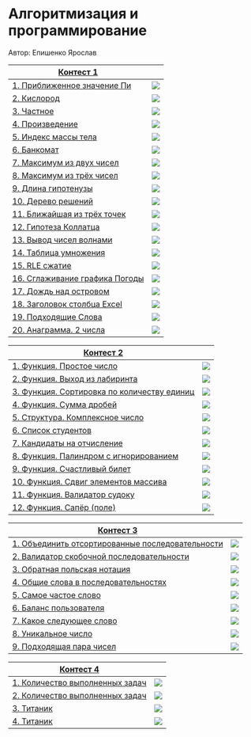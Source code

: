 # Алгоритмизация и программирование

Автор: Епишенко Ярослав

|[Контест 1](https://contest.yandex.ru/contest/52142/problems/) |  |
| --- | :-: |
| [1. Приближенное значение Пи](./contest_01/contest1.cpp) | ![](./img/cpp.png) |
| [2. Кислород](./contest_01/contest2.go) |  ![](./img/go.png) |
| [3. Частное](./contest_01/contest3.cpp) | ![](./img/cpp.png) |
| [4. Произведение](./contest_01/contest4.go) | ![](./img/go.png) |
| [5. Индекс массы тела](./contest_01/contest5.cpp) | ![](./img/cpp.png) |
| [6. Банкомат](./contest_01/contest6.go) | ![](./img/go.png) |
| [7. Максимум из двух чисел](./contest_01/contest7.cpp) | ![](./img/cpp.png) |
| [8. Максимум из трёх чисел](./contest_01/contest8.go) | ![](./img/go.png) |
| [9. Длина гипотенузы](./contest_01/contest9.cpp) | ![](./img/cpp.png) |
| [10. Дерево решений](./contest_01/contest10.cpp) | ![](./img/go.png) |
| [11. Ближайшая из трёх точек](./contest_01/contest11.cpp) | ![](./img/cpp.png) |
| [12. Гипотеза Коллатца](./contest_01/contest12.go) |  ![](./img/go.png) |
| [13. Вывод чисел волнами](./contest_01/contest13.cpp) | ![](./img/cpp.png) |
| [14. Таблица умножения](./contest_01/contest14.go) | ![](./img/go.png) |
| [15. RLE сжатие](./contest_01/contest15.cpp) | ![](./img/cpp.png) |
| [16. Сглаживание графика Погоды](./contest_01/contest16.go) | ![](./img/go.png) |
| [17. Дождь над островом](./contest_01/contest17.cpp) | ![](./img/cpp.png) |
| [18. Заголовок столбца Excel](./contest_01/contest18.cpp) | ![](./img/cpp.png) |
| [19. Подходящие Слова](./contest_01/contest19.cpp) | ![](./img/cpp.png) |
| [20. Анаграмма. 2 числа](./contest_01/contest20.cpp) | ![](./img/cpp.png) |



|[Контест 2](https://contest.yandex.ru/contest/52676/problems/) |  |
| --- | :-: |
| [1. Функция. Простое число](./contest_02/2contest1.cpp) | ![](./img/cpp.png) |
| [2. Функция. Выход из лабиринта](./contest_02/2contest2.cpp) |  ![](./img/cpp.png) |
| [3. Функция. Сортировка по количеству единиц](./contest_02/2contest3.cpp) | ![](./img/cpp.png) |
| [4. Функция. Сумма дробей](./contest_02/2contest4.cpp) |  ![](./img/cpp.png) |
| [5. Структура. Комплексное число](./contest_02/2contest5.cpp) |  ![](./img/cpp.png) |
| [6. Список студентов](./contest_02/2contest6.cpp) |  ![](./img/cpp.png) |
| [7. Кандидаты на отчисление](./contest_02/2contest7.cpp) |  ![](./img/cpp.png) |
| [8. Функция. Палиндром с игнорированием](./contest_02/2contest8.go) |  ![](./img/go.png) 
| [9. Функция. Счастливый билет](./contest_02/2contest9.go) |  ![](./img/go.png) 
| [10. Функция. Сдвиг элементов массива](./contest_02/2contest10.go) |  ![](./img/go.png) 
| [11. Функция. Валидатор судоку](./contest_02/2contest11.go) |  ![](./img/go.png) |
| [12. Функция. Сапёр (поле)](./contest_02/2contest12.go) |  ![](./img/go.png) |



|[Контест 3](https://contest.yandex.ru/contest/53504/problems/) |  |
| --- | :-: |
| [1. Объединить отсортированные последовательности](./contest_03/3contest1.cpp) | ![](./img/cpp.png) |
| [2. Валидатор скобочной последовательности](./contest_03/3contest2.cpp) |  ![](./img/cpp.png) |
| [3. Обратная польская нотация](./contest_03/3contest3.cpp) | ![](./img/cpp.png) |
| [4. Общие слова в последовательностях](./contest_03/3contest4.cpp) |  ![](./img/cpp.png) |
| [5. Самое частое слово](./contest_03/3contest5.cpp) |  ![](./img/cpp.png) |
| [6. Баланс пользователя](./contest_03/3contest6.cpp) |  ![](./img/cpp.png) |
| [7. Какое следующее слово](./contest_03/3contest7.cpp) |  ![](./img/cpp.png) |
| [8. Уникальное число](./contest_03/3contest8.go) |  ![](./img/go.png) |
| [9. Подходящая пара чисел](./contest_03/3contest9.go) |  ![](./img/go.png) |



|[Контест 4](https://contest.yandex.ru/contest/54625/problems/) |  |
| --- | :-: |
| [1. Количество выполненных задач](./contest_04/4contest1.go) | ![](./img/go.png) |
| [2. Количество выполненных задач](./contest_04/4contest2.cpp) |  ![](./img/cpp.png) |
| [3. Титаник](./contest_04/4contest3.go) | ![](./img/go.png) |
| [4. Титаник](./contest_04/4contest4.cpp) |  ![](./img/cpp.png) |
